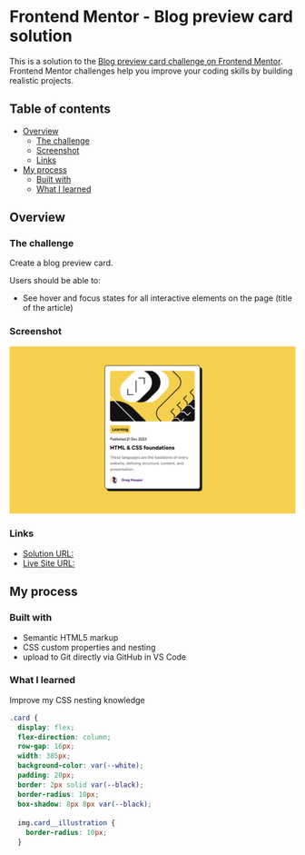 # Frontend Mentor - Blog preview card solution

This is a solution to the [Blog preview card challenge on Frontend Mentor](https://www.frontendmentor.io/challenges/blog-preview-card-ckPaj01IcS). Frontend Mentor challenges help you improve your coding skills by building realistic projects.

## Table of contents

- [Overview](#overview)
  - [The challenge](#the-challenge)
  - [Screenshot](#screenshot)
  - [Links](#links)
- [My process](#my-process)
  - [Built with](#built-with)
  - [What I learned](#what-i-learned)

## Overview

### The challenge

Create a blog preview card.

Users should be able to:

- See hover and focus states for all interactive elements on the page (title of the article)

### Screenshot

![](./images/screenshot.png)

### Links

- [Solution URL:](https://github.com/crolette/blog-preview-card-main)
- [Live Site URL:](https://crolette.github.io/blog-preview-card-main/)

## My process

### Built with

- Semantic HTML5 markup
- CSS custom properties and nesting
- upload to Git directly via GitHub in VS Code

### What I learned

Improve my CSS nesting knowledge

```css
.card {
  display: flex;
  flex-direction: column;
  row-gap: 16px;
  width: 385px;
  background-color: var(--white);
  padding: 20px;
  border: 2px solid var(--black);
  border-radius: 10px;
  box-shadow: 8px 8px var(--black);

  img.card__illustration {
    border-radius: 10px;
  }
```
